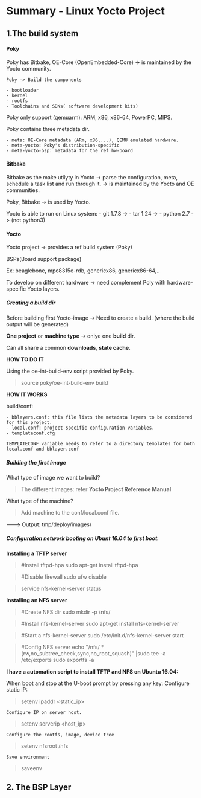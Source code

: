 # Summary - Linux Yocto Project

## 1.The build system

#### Poky

Poky has Bitbake, OE-Core (OpenEmbedded-Core) -> is maintained by the Yocto community.
    
    Poky -> Build the components

    - bootloader 
    - kernel
    - rootfs
    - Toolchains and SDKs( software development kits)

Poky only support (qemuarm): ARM, x86, x86-64, PowerPC, MIPS.

Poky contains three metadata dir.

    - meta: OE-Core metadata (ARm, x86,...), QEMU emulated hardware.
    - meta-yocto: Poky's distribution-specific 
    - meta-yocto-bsp: metadata for the ref hw-board
    
#### Bitbake

Bitbake as the make utilyty in Yocto -> parse the configuration, meta, schedule a task list and run through it.
-> is maintained by the Yocto and OE communities.

Poky, Bitbake -> is used by Yocto.

Yocto is able to run on Linux system:
    - git 1.7.8 ->
    - tar 1.24 ->
    - python 2.7 -> (not python3)

#### Yocto

Yocto project -> provides a ref build system (Poky)

BSPs(Board support package)

Ex: beaglebone, mpc8315e-rdb, genericx86, genericx86-64,..

To develop on different hardware -> need complement Poly with hardware-specific Yocto layers.

##### Creating a build dir

Before building first Yocto-image -> Need to create a build. (where the build output will be generated)

**One project** or **machine type** -> onlye one **build** dir.

Can all share a common **downloads**, **state cache**.

**HOW TO DO IT**

Using the oe-int-build-env script provided by Poky.

> source poky/oe-int-build-env build

**HOW IT WORKS**

build/conf:

    - bblayers.conf: this file lists the metadata layers to be considered for this project.
    - local.conf: project-specific configuration variables.
    - templateconf.cfg 

    TEMPLATECONF variable needs to refer to a directory templates for both local.conf and bblayer.conf

##### Building the first image

What type of image we want to build?

> The different images: refer **Yocto Project Reference Manual**

What type of the machine?

> Add machine to the conf/local.conf file.

---> Output: tmp/deploy/images/


##### Configuration network booting on Ubunt 16.04 to first boot.

**Installing a TFTP server**
> #Install tftpd-hpa
> sudo apt-get install tftpd-hpa

> #Disable firewall
> sudo ufw disable

> service nfs-kernel-server status

**Installing an NFS server**

> #Create NFS dir
> sudo mkdir -p /nfs/

> #Install nfs-kernel-server
> sudo apt-get install nfs-kernel-server

> #Start a nfs-kernel-server
> sudo /etc/init.d/nfs-kernel-server start

> #Config NFS server
> echo "/nfs/ *(rw,no_subtree_check,sync,no_root_squash)" |sudo tee -a /etc/exports
> sudo exportfs -a

**I have a automation script to install TFTP and NFS on Ubuntu 16.04:** 

When boot and stop at the U-boot prompt by pressing any key:
    Configure static IP: 
> setenv ipaddr <static_ip>

    Configure IP on server host.
> setenv serverip <host_ip>

    Configure the rootfs, image, device tree
> setenv nfsroot /nfs

    Save environment
> saveenv


## 2. The BSP Layer

